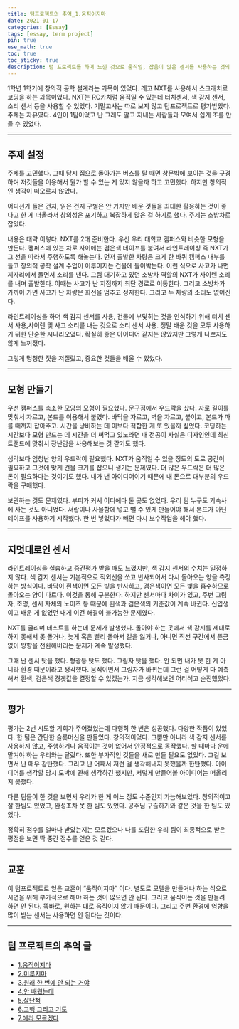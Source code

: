 ```yaml
---
title: 텀프로젝트의 추억_1.움직이지마
date: 2021-01-17 
categories: [Essay]
tags: [essay, term project]
pin: true
use_math: true
toc: true
toc_sticky: true
description: 텀 프로젝트를 하며 느낀 것으로 움직임, 잡음이 많은 센서를 사용하는 것의 주의성을 알게 됐다.
---
```


1학년 1학기에 창의적 공학 설계라는 과목이 있었다. 레고 NXT를 사용해서 스크래치로 코딩을 하는 과목이었다.  NXT는 RC카처럼 움직일 수 있는데 터치센서, 색 감지 센서, 소리 센서 등을 사용할 수 있었다. 기말고사는 따로 보지 않고 텀프로젝트로 평가받았다. 주제는 자유였다. 4인이 1팀이었고 난 그래도 알고 지내는 사람들과 모여서 쉽게 조를 만들 수 있었다.  

***

## __주제 설정__

주제를 고민했다. 그때 당시 집으로 돌아가는 버스를 탈 때면 창문밖에 보이는 것을 구경하며 저것들을 이용해서 뭔가 할 수 있는 게 있지 않을까 하고 고민했다. 하지만 창의적인 생각이 떠오르지 않았다.  
  
어디선가 들은 건지, 읽은 건지 구별은 안 가지만 배운 것들을 최대한 활용하는 것이 좋다고 한 게 떠올라서 창의성은 포기하고 복잡하게 많은 걸 하기로 했다. 주제는 소방차로 잡았다.  
  
내용은 대략 이렇다. NXT를 2대 준비한다. 우선 우리 대학교 캠퍼스와 비슷한 모형을 만든다. 캠퍼스에 있는 차로 사이에는 검은색 테이프를 붙여서 라인트레이싱 즉 NXT가 그 선을 따라서 주행하도록 해놓는다. 먼저 출발한 차량은 크게 한 바퀴 캠퍼스 내부를 돌고 창의적 공학 설계 수업이 이루어지는 건물에 들이박는다. 이런 식으로 사고가 나면 제자리에서 돌면서 소리를 낸다. 그럼 대기하고 있던 소방차 역할의 NXT가 사이렌 소리를 내며 출발한다. 이때는 사고가 난 지점까지 최단 경로로 이동한다. 그리고 소방차가 가까이 가면 사고가 난 차량은 회전을 멈추고 정지한다. 그리고 두 차량의 소리도 없어진다.  
  
라인트레이싱을 하며 색 감지 센서를 사용, 건물에 부딪히는 것을 인식하기 위해 터치 센서 사용,사이렌 및 사고 소리를 내는 것으로 소리 센서 사용. 정말 배운 것을 모두 사용하기 위한 단순한 시나리오였다. 확실히 좋은 아이디어 같지는 않았지만 그렇게 나쁘지도 않게 느껴졌다.  
  
그렇게 멍청한 짓을 저질렀고, 중요한 것들을 배울 수 있었다.  

***

## __모형 만들기__

우선 캠퍼스를 축소한 모양의 모형이 필요했다. 문구점에서 우드락을 샀다. 자로 길이를 맞춰서 자르고, 본드를 이용해서 붙였다. 바닥을 자르고, 벽을 자르고, 붙이고, 본드가 마를 때까지 잡아주고. 시간을 낭비하는 데 이보다 적합한 게 또 있을까 싶었다. 코딩하는 시간보다 모형 만드는 데 시간을 더 써먹고 있노라면 내 전공이 사실은 디자인인데 최신 트랜드에 맞춰서 장난감을 사용해보는 것 같기도 했다.  
  
생각보다 엄청난 양의 우드락이 필요했다. NXT가 움직일 수 있을 정도의 도로 공간이 필요하고 그것에 맞게 건물 크기를 잡으니 생기는 문제였다. 더 많은 우드락은 더 많은 돈이 필요하다는 것이기도 했다. 내가 낸 아이디어이기 때문에 내 돈으로 대부분의 우드락을 구매했다.  
  
보관하는 것도 문제였다. 부피가 커서 어디에다 둘 곳도 없었다. 우리 팀 누구도 기숙사에 사는 것도 아니었다. 서랍이나 사물함에 넣고 뺄 수 있게 만들어야 해서 본드가 아닌 테이프를 사용하기 시작했다. 한 번 넣었다가 빼면 다시 보수작업을 해야 했다.  
  
***

## __지멋대로인 센서__

라인트레이싱을 실습하고 중간평가 받을 때도 느꼈지만, 색 감지 센서의 수치는 일정하지 않다. 색 감지 센서는 기본적으로 적외선을 쏘고 반사되어서 다시 돌아오는 양을 측정하는 방식이다. 바닥이 흰색이면 모든 빛을 반사하고, 검은색이면 모든 빛을 흡수하므로 돌아오는 양이 다르다. 이것을 통해 구분한다. 하지만 센서마다 차이가 있고, 주변 그림자, 조명, 센서 자체의 노이즈 등 때문에 흰색과 검은색의 기준값이 계속 바뀐다. 신입생이고 배운 게 없었던 내게 이건 해결이 불가능한 문제였다.  
  
NXT를 굴리며 테스트를 하는데 문제가 발생했다. 돌아야 하는 곳에서 색 감지를 제대로 하지 못해서 못 돌거나, 늦게 혹은 빨리 돌아서 길을 잃거나, 아니면 직선 구간에서 뜬금없이 방향을 전환해버리는 문제가 계속 발생했다.  
  
그때 난 센서 탓을 했다. 형광등 탓도 했다. 그림자 탓을 했다. 안 되면 내가 못 한 게 아니라 환경 때문이라고 생각했다. 움직이면서 그림자가 바뀌는데 그런 걸 어떻게 다 예측해서 흰색, 검은색 경곗값을 결정할 수 있겠는가. 지금 생각해보면 어리석고 순진했었다.  
  
***

## __평가__

평가는 2번 시도할 기회가 주어졌었는데 다행히 한 번은 성공했다. 다양한 작품이 있었다. 한 팀은 간단한 슬롯머신을 만들었다. 창의적이었다. 그뿐만 아니라 색 감지 센서를 사용하지 않고, 주행하거나 움직이는 것이 없어서 안정적으로 동작했다. 할 때마다 운에 맡겨야 하는 우리와는 달랐다. 또한 부가적인 것들을 새로 만들 필요도 없었다. 그걸 보면서 난 매우 감탄했다. 그리고 난 어째서 저런 걸 생각해내지 못했을까 한탄했다. 아이디어를 생각할 당시 도박에 관해 생각하긴 했지만, 저렇게 만들어볼 아이디어는 떠올리지 못했다.  
  
다른 팀들이 한 것을 보면서 우리가 한 게 어느 정도 수준인지 가늠해보았다. 창의적이고 잘 한팀도 있었고, 완성조차 못 한 팀도 있었다. 공주님 구출하기와 같은 것을 한 팀도 있었다.  
  
정확히 점수를 얼마나 받았는지는 모르겠으나 나를 포함한 우리 팀이 최종적으로 받은 평점을 보면 딱 중간 점수를 얻은 것 같다.  

***

## __교훈__

이 텀프로젝트로 얻은 교훈이 “움직이지마” 이다. 별도로 모델을 만들거나 하는 식으로 시연을 위해 부가적으로 해야 하는 것이 많으면 안 된다. 그리고 움직이는 것을 만들려 하면 안 된다. 똑바로, 원하는 대로 움직이지 않기 때문이다. 그리고 주변 환경에 영향을 많이 받는 센서는 사용하면 안 된다는 것이다.  

***

## __텀 프로젝트의 추억 글__

- [1.움직이지마](https://chalgx.github.io/essay/MemoriesofTermProject1)
- [2.미루지마](https://chalgx.github.io/essay/MemoriesofTermProject2)
- [3.원래 한 번에 안 되는 거야](https://chalgx.github.io/essay/MemoriesofTermProject3)
- [4.안 배웠는데](https://chalgx.github.io/essay/MemoriesofTermProject4)
- [5.잘난척](https://chalgx.github.io/essay/MemoriesofTermProject5)
- [6.고행 그리고 기도](https://chalgx.github.io/essay/MemoriesofTermProject6)
- [7.에라 모르겠다](https://chalgx.github.io/essay/MemoriesofTermProject7)

